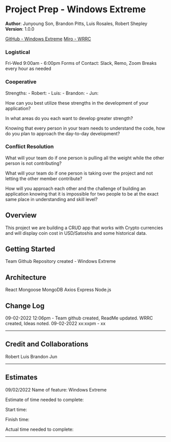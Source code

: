 # Project Prep - Windows Extreme

**Author**: Junyoung Son, Brandon Pitts, Luis Rosales, Robert Shepley
**Version**: 1.0.0 

[GitHub - Windows Extreme](https://github.com/Windows-Extreme/project-prep)
[Miro - WRRC](https://miro.com/app/board/uXjVPaG79C4=/?share_link_id=474824069726)

### Logistical

Fri-Wed 9:00am - 6:00pm
Forms of Contact: Slack, Remo, Zoom
Breaks every hour as needed

### Cooperative

Strengths:
    - Robert:
    - Luis:
    - Brandon:
    - Jun:

How can you best utilize these strengths in the development of your application?

In what areas do you each want to develop greater strength?

Knowing that every person in your team needs to understand the code, how do you plan to approach the day-to-day development?


### Conflict Resolution

What will your team do if one person is pulling all the weight while the other person is not contributing?

What will your team do if one person is taking over the project and not letting the other member contribute?

How will you approach each other and the challenge of building an application knowing that it is impossible for two people to be at the exact same place in understanding and skill level?

## Overview

This project we are building a CRUD app that works with Crypto currencies and will display coin cost in USD/Satoshis and some historical data.

## Getting Started

Team Github Repository created - Windows Extreme

## Architecture

React
Mongoose
MongoDB
Axios
Express
Node.js


## Change Log

09-02-2022 12:06pm - Team github created, ReadMe updated. WRRC created, Ideas noted.
09-02-2022 xx:xxpm - xx

--------------------------------------

## Credit and Collaborations

Robert
Luis
Brandon
Jun

--------------------------------------

## Estimates

09/02/2022
Name of feature: Windows Extreme

Estimate of time needed to complete: 

Start time: 

Finish time: 

Actual time needed to complete: 

--------------------------------------